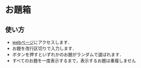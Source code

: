 # お題箱

## 使い方

* [webページ](keio-lclab.github.io/odaibako/)にアクセスします．
* お題を改行区切りで入力します．
* ボタンを押すといずれかのお題がランダムで選ばれます．
* すべてのお題を一度表示するまで，表示するお題は重複しません
